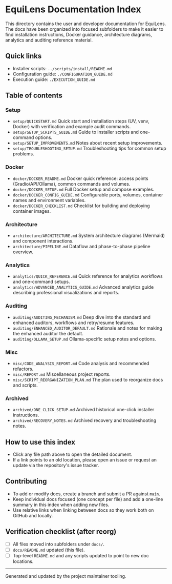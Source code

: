 ﻿# EquiLens Documentation Index

This directory contains the user and developer documentation for EquiLens. The docs have been organized into focused subfolders to make it easier to find installation instructions, Docker guidance, architecture diagrams, analytics and auditing reference material.

## Quick links
- Installer scripts: `../scripts/install/README.md`
- Configuration guide: `./CONFIGURATION_GUIDE.md`
- Execution guide: `./EXECUTION_GUIDE.md`

## Table of contents

### Setup
- `setup/QUICKSTART.md`  Quick start and installation steps (UV, venv, Docker) with verification and example audit commands.
- `setup/SETUP_SCRIPTS_GUIDE.md`  Guide to installer scripts and one-command options.
- `setup/SETUP_IMPROVEMENTS.md`  Notes about recent setup improvements.
- `setup/TROUBLESHOOTING_SETUP.md`  Troubleshooting tips for common setup problems.

### Docker
- `docker/DOCKER_README.md`  Docker quick reference: access points (Gradio/API/Ollama), common commands and volumes.
- `docker/DOCKER_SETUP.md`  Full Docker setup and compose examples.
- `docker/DOCKER_CONFIG_GUIDE.md`  Configurable ports, volumes, container names and environment variables.
- `docker/DOCKER_CHECKLIST.md`  Checklist for building and deploying container images.

### Architecture
- `architecture/ARCHITECTURE.md`  System architecture diagrams (Mermaid) and component interactions.
- `architecture/PIPELINE.md`  Dataflow and phase-to-phase pipeline overview.

### Analytics
- `analytics/QUICK_REFERENCE.md`  Quick reference for analytics workflows and one-command setups.
- `analytics/ADVANCED_ANALYTICS_GUIDE.md`  Advanced analytics guide describing professional visualizations and reports.

### Auditing
- `auditing/AUDITING_MECHANISM.md`  Deep dive into the standard and enhanced auditors, workflows and retry/resume features.
- `auditing/ENHANCED_AUDITOR_DEFAULT.md`  Rationale and notes for making the enhanced auditor the default.
- `auditing/OLLAMA_SETUP.md`  Ollama-specific setup notes and options.

### Misc
- `misc/CODE_ANALYSIS_REPORT.md`  Code analysis and recommended refactors.
- `misc/REPORT.md`  Miscellaneous project reports.
- `misc/SCRIPT_REORGANIZATION_PLAN.md`  The plan used to reorganize docs and scripts.

### Archived
- `archived/ONE_CLICK_SETUP.md`  Archived historical one-click installer instructions.
- `archived/RECOVERY_NOTES.md`  Archived recovery and troubleshooting notes.

## How to use this index
- Click any file path above to open the detailed document.
- If a link points to an old location, please open an issue or request an update via the repository's issue tracker.

## Contributing
- To add or modify docs, create a branch and submit a PR against `main`.
- Keep individual docs focused (one concept per file) and add a one-line summary in this index when adding new files.
- Use relative links when linking between docs so they work both on GitHub and locally.

## Verification checklist (after reorg)
- [ ] All files moved into subfolders under `docs/`.
- [ ] `docs/README.md` updated (this file).
- [ ] Top-level `README.md` and any scripts updated to point to new doc locations.

---

Generated and updated by the project maintainer tooling.

